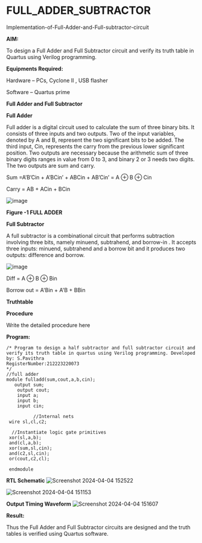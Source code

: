 # FULL_ADDER_SUBTRACTOR

Implementation-of-Full-Adder-and-Full-subtractor-circuit

**AIM:**

To design a Full Adder and Full Subtractor circuit and verify its truth table in Quartus using Verilog programming.

**Equipments Required:**

Hardware – PCs, Cyclone II , USB flasher

Software – Quartus prime

**Full Adder and Full Subtractor**

**Full Adder**

Full adder is a digital circuit used to calculate the sum of three binary bits. It consists of three inputs and two outputs. Two of the input variables, denoted by A and B, represent the two significant bits to be added. The third input, Cin, represents the carry from the previous lower significant position. Two outputs are necessary because the arithmetic sum of three binary digits ranges in value from 0 to 3, and binary 2 or 3 needs two digits. The two outputs are sum and carry.

Sum =A’B’Cin + A’BCin’ + ABCin + AB’Cin’ = A ⊕ B ⊕ Cin 

Carry = AB + ACin + BCin

![image](https://github.com/naavaneetha/FULL_ADDER_SUBTRACTOR/assets/154305477/0f30ba51-5ffb-4198-845f-18e054f675e7)

**Figure -1 FULL ADDER**

**Full Subtractor**

A full subtractor is a combinational circuit that performs subtraction involving three bits, namely minuend, subtrahend, and borrow-in . It accepts three inputs: minuend, subtrahend and a borrow bit and it produces two outputs: difference and borrow.

![image](https://github.com/naavaneetha/FULL_ADDER_SUBTRACTOR/assets/154305477/02b24f51-ab51-4304-9ad6-7b81ffc1ead5)

Diff = A ⊕ B ⊕ Bin 

Borrow out = A'Bin + A'B + BBin

**Truthtable**

**Procedure**

Write the detailed procedure here

**Program:**
```
/* Program to design a half subtractor and full subtractor circuit and verify its truth table in quartus using Verilog programming. Developed by: S.Pavithra
RegisterNumber:212223220073
*/
//full adder
module fulladd(sum,cout,a,b,cin);
   output sum;
	output cout;
	input a;
	input b;
	input cin;
	
	      //Internal nets
 wire sl,cl,c2;

  //Instantiate logic gate primitives
 xor(sl,a,b);
 and(cl,a,b);
 xor(sum,sl,cin);
 and(c2,sl,cin);
 or(cout,c2,cl);
 
 endmodule
```

**RTL Schematic**
![Screenshot 2024-04-04 152522](https://github.com/Pavithrasaravanakumar/FULL_ADDER_SUBTRACTOR/assets/150664013/3eee00c7-af17-46e2-977b-c8b410bd0e19)

![Screenshot 2024-04-04 151153](https://github.com/Pavithrasaravanakumar/FULL_ADDER_SUBTRACTOR/assets/150664013/326dbf1a-f2ad-49ef-b9f1-1c4ed52e3b5b)


**Output Timing Waveform**
![Screenshot 2024-04-04 151607](https://github.com/Pavithrasaravanakumar/FULL_ADDER_SUBTRACTOR/assets/150664013/d8c4b476-e0c1-444b-bbb1-6ddfb9b08595)

**Result:**

Thus the Full Adder and Full Subtractor circuits are designed and the truth tables is verified using Quartus software.



